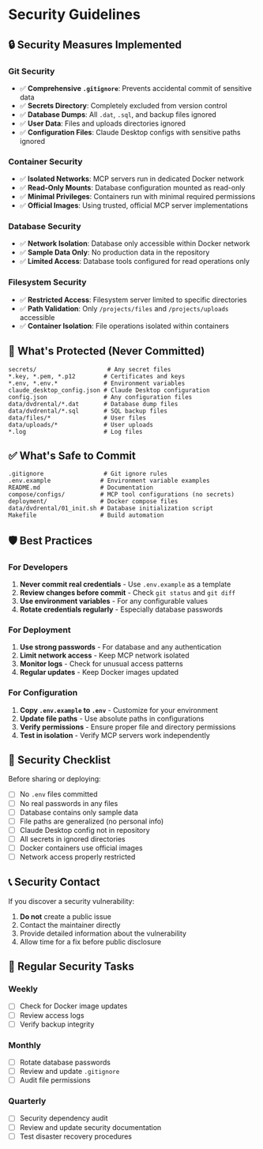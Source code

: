 # Security Guidelines

## 🔒 Security Measures Implemented

### Git Security

- ✅ **Comprehensive `.gitignore`**: Prevents accidental commit of sensitive data
- ✅ **Secrets Directory**: Completely excluded from version control
- ✅ **Database Dumps**: All `.dat`, `.sql`, and backup files ignored
- ✅ **User Data**: Files and uploads directories ignored
- ✅ **Configuration Files**: Claude Desktop configs with sensitive paths ignored

### Container Security

- ✅ **Isolated Networks**: MCP servers run in dedicated Docker network
- ✅ **Read-Only Mounts**: Database configuration mounted as read-only
- ✅ **Minimal Privileges**: Containers run with minimal required permissions
- ✅ **Official Images**: Using trusted, official MCP server implementations

### Database Security

- ✅ **Network Isolation**: Database only accessible within Docker network
- ✅ **Sample Data Only**: No production data in the repository
- ✅ **Limited Access**: Database tools configured for read operations only

### Filesystem Security

- ✅ **Restricted Access**: Filesystem server limited to specific directories
- ✅ **Path Validation**: Only `/projects/files` and `/projects/uploads` accessible
- ✅ **Container Isolation**: File operations isolated within containers

## 🚫 What's Protected (Never Committed)

```
secrets/                    # Any secret files
*.key, *.pem, *.p12        # Certificates and keys
*.env, *.env.*             # Environment variables
claude_desktop_config.json # Claude Desktop configuration
config.json                # Any configuration files
data/dvdrental/*.dat       # Database dump files
data/dvdrental/*.sql       # SQL backup files
data/files/*               # User files
data/uploads/*             # User uploads
*.log                      # Log files
```

## ✅ What's Safe to Commit

```
.gitignore                 # Git ignore rules
.env.example              # Environment variable examples
README.md                 # Documentation
compose/configs/          # MCP tool configurations (no secrets)
deployment/               # Docker compose files
data/dvdrental/01_init.sh # Database initialization script
Makefile                  # Build automation
```

## 🛡️ Best Practices

### For Developers

1. **Never commit real credentials** - Use `.env.example` as a template
2. **Review changes before commit** - Check `git status` and `git diff`
3. **Use environment variables** - For any configurable values
4. **Rotate credentials regularly** - Especially database passwords

### For Deployment

1. **Use strong passwords** - For database and any authentication
2. **Limit network access** - Keep MCP network isolated
3. **Monitor logs** - Check for unusual access patterns
4. **Regular updates** - Keep Docker images updated

### For Configuration

1. **Copy `.env.example` to `.env`** - Customize for your environment
2. **Update file paths** - Use absolute paths in configurations
3. **Verify permissions** - Ensure proper file and directory permissions
4. **Test in isolation** - Verify MCP servers work independently

## 🚨 Security Checklist

Before sharing or deploying:

- [ ] No `.env` files committed
- [ ] No real passwords in any files
- [ ] Database contains only sample data
- [ ] File paths are generalized (no personal info)
- [ ] Claude Desktop config not in repository
- [ ] All secrets in ignored directories
- [ ] Docker containers use official images
- [ ] Network access properly restricted

## 📞 Security Contact

If you discover a security vulnerability:

1. **Do not** create a public issue
2. Contact the maintainer directly
3. Provide detailed information about the vulnerability
4. Allow time for a fix before public disclosure

## 🔄 Regular Security Tasks

### Weekly

- [ ] Check for Docker image updates
- [ ] Review access logs
- [ ] Verify backup integrity

### Monthly

- [ ] Rotate database passwords
- [ ] Review and update `.gitignore`
- [ ] Audit file permissions

### Quarterly

- [ ] Security dependency audit
- [ ] Review and update security documentation
- [ ] Test disaster recovery procedures
